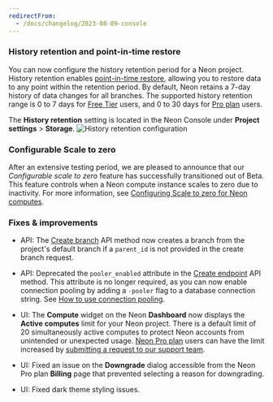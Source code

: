 ```yaml
---
redirectFrom:
  - /docs/changelog/2023-08-09-console
---
```


### History retention and point-in-time restore

You can now configure the history retention period for a Neon project. History retention enables [point-in-time restore](/docs/introduction/point-in-time-restore), allowing you to restore data to any point within the retention period. By default, Neon retains a 7-day history of data changes for all branches. The supported history retention range is 0 to 7 days for [Free Tier](/docs/introduction/free-tier) users, and 0 to 30 days for [Pro plan](/docs/introduction/pro-plan) users.

The **History retention** setting is located in the Neon Console under **Project settings** > **Storage**.
![History retention configuration](/docs/relnotes/history_retention.png)

### Configurable Scale to zero

After an extensive testing period, we are pleased to announce that our _Configurable scale to zero_ feature has successfully transitioned out of Beta. This feature controls when a Neon compute instance scales to zero due to inactivity. For more information, see [Configuring Scale to zero for Neon computes](/docs/guides/scale-to-zero-guide).

### Fixes & improvements

- API: The [Create branch](https://api-docs.neon.tech/reference/createprojectbranch) API method now creates a branch from the project's default branch if a `parent_id` is not provided in the create branch request.
- API: Deprecated the `pooler_enabled` attribute in the [Create endpoint](https://api-docs.neon.tech/reference/createprojectendpoint) API method. This attribute is no longer required, as you can now enable connection pooling by adding a `-pooler` flag to a database connection string. See [How to use connection pooling](/docs/connect/connection-pooling#how-to-use-connection-pooling).

- UI: The **Compute** widget on the Neon **Dashboard** now displays the **Active computes** limit for your Neon project. There is a default limit of 20 simultaneously active computes to protect Neon accounts from unintended or unexpected usage. [Neon Pro plan](/docs/introduction/pro-plan) users can have the limit increased by [submitting a request to our support team](/docs/introduction/support).
- UI: Fixed an issue on the **Downgrade** dialog accessible from the Neon Pro plan **Billing** page that prevented selecting a reason for downgrading.
- UI: Fixed dark theme styling issues.
